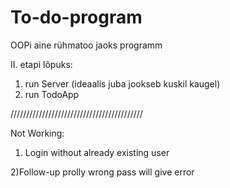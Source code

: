 # To-do-program
OOPi aine rühmatoo jaoks programm

II. etapi lõpuks:
1. run Server (ideaalis juba jookseb kuskil kaugel)
2. run TodoApp

//////////////////////////////////////////

Not Working:

1) Login without already existing user

2)Follow-up prolly wrong pass will give error
